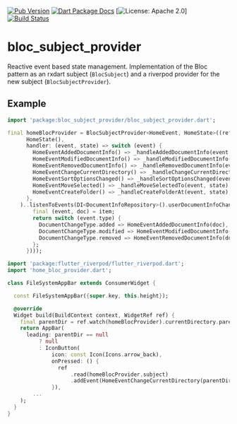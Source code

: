 [![Pub Version](https://img.shields.io/pub/v/bloc_subject_provider.svg)](https://pub.dev/packages/bloc_subject_provider)
[![Dart Package Docs](https://img.shields.io/badge/documentation-pub.dev-blue.svg)](https://pub.dev/documentation/bloc_subject_provider/latest/)
[![License: Apache 2.0](https://img.shields.io/badge/license-Apache%202.0-blue)]
[![Build Status](https://github.com/mcmah309/bloc_subject_provider/actions/workflows/dart.yml/badge.svg)](https://github.com/mcmah309/bloc_subject_provider/actions)

# bloc_subject_provider

Reactive event based state management. Implementation of the Bloc pattern as an rxdart subject (`BlocSubject`) and a riverpod provider for the new subject (`BlocSubjectProvider`).

## Example
```dart
import 'package:bloc_subject_provider/bloc_subject_provider.dart';

final homeBlocProvider = BlocSubjectProvider<HomeEvent, HomeState>((ref) => BlocSubject.fromValue(
      HomeState(),
      handler: (event, state) => switch (event) {
        HomeEventAddedDocumentInfo() => _handleAddedDocumentInfo(event, state),
        HomeEventModifiedDocumentInfo() => _handleModifiedDocumentInfo(event, state),
        HomeEventRemovedDocumentInfo() => _handleRemovedDocumentInfo(event, state),
        HomeEventChangeCurrentDirectory() => _handleChangeCurrentDirectory(event, state),
        HomeEventSortOptionsChanged() => _handleSortOptionsChanged(event, state),
        HomeEventMoveSelected() => _handleMoveSelectedTo(event, state),
        HomeEventCreateFolder() => _handleCreateFolderAt(event, state),
      },
    )..listenToEvents(DI<DocumentInfoRepository>().userDocumentInfoChangeStream().map((item) {
        final (event, doc) = item;
        return switch (event.type) {
          DocumentChangeType.added => HomeEventAddedDocumentInfo(doc),
          DocumentChangeType.modified => HomeEventModifiedDocumentInfo(doc),
          DocumentChangeType.removed => HomeEventRemovedDocumentInfo(doc),
        };
      })));
```
```dart
import 'package:flutter_riverpod/flutter_riverpod.dart';
import 'home_bloc_provider.dart';

class FileSystemAppBar extends ConsumerWidget {

  const FileSystemAppBar({super.key, this.height});

  @override
  Widget build(BuildContext context, WidgetRef ref) {
    final parentDir = ref.watch(homeBlocProvider).currentDirectory.parent;
    return AppBar(
      leading: parentDir == null
          ? null
          : IconButton(
              icon: const Icon(Icons.arrow_back),
              onPressed: () {
                ref
                    .read(homeBlocProvider.subject)
                    .addEvent(HomeEventChangeCurrentDirectory(parentDir.fullPath));
              }),
        ...
    );
  }
}
```